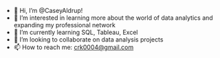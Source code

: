 - 👋 Hi, I’m @CaseyAldrup!
- 👀 I’m interested in learning more about the world of data analytics and expanding my professional network
- 🌱 I’m currently learning SQL, Tableau, Excel
- 💞️ I’m looking to collaborate on data analysis projects
- 📫 How to reach me: crk0004@gmail.com

<!---
CaseyAldrup/CaseyAldrup is a ✨ special ✨ repository because its `README.md` (this file) appears on your GitHub profile.
You can click the Preview link to take a look at your changes.
--->

